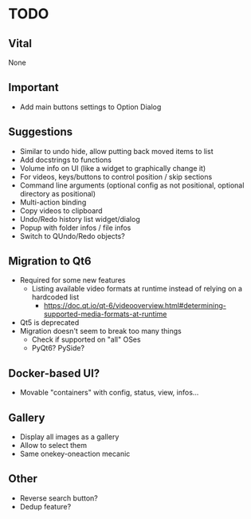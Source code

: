 # TODO
## Vital
None

## Important
- Add main buttons settings to Option Dialog

## Suggestions
- Similar to undo hide, allow putting back moved items to list
- Add docstrings to functions
- Volume info on UI (like a widget to graphically change it)
- For videos, keys/buttons to control position / skip sections
- Command line arguments (optional config as not positional, optional directory as positional)
- Multi-action binding
- Copy videos to clipboard
- Undo/Redo history list widget/dialog
- Popup with folder infos / file infos
- Switch to QUndo/Redo objects?

## Migration to Qt6
- Required for some new features
  - Listing available video formats at runtime instead of relying on a hardcoded list
    - https://doc.qt.io/qt-6/videooverview.html#determining-supported-media-formats-at-runtime
- Qt5 is deprecated
- Migration doesn't seem to break too many things
  - Check if supported on "all" OSes
  - PyQt6? PySide?

## Docker-based UI?
- Movable "containers" with config, status, view, infos...

## Gallery
- Display all images as a gallery
- Allow to select them
- Same onekey-oneaction mecanic

## Other
- Reverse search button?
- Dedup feature?

